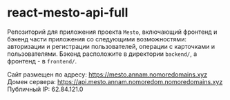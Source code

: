 # react-mesto-api-full
Репозиторий для приложения проекта `Mesto`, включающий фронтенд и бэкенд части приложения со следующими возможностями: авторизации и регистрации пользователей, операции с карточками и пользователями. Бэкенд расположите в директории `backend/`, а фронтенд - в `frontend/`. 
  
Сайт размещен по адресу: https://mesto.annam.nomoredomains.xyz
Домен сервера: https://api.mesto.annam.nomoredom.nomoredomains.xyz
Публичный IP: 62.84.121.0

